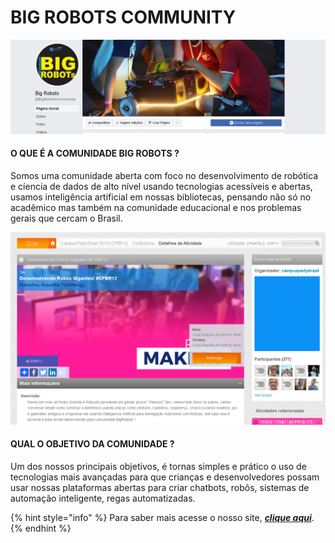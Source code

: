 # BIG ROBOTS COMMUNITY

![](.gitbook/assets/image%20%281%29.png)

#### O QUE É A COMUNIDADE BIG ROBOTS ?

Somos uma comunidade aberta com foco no desenvolvimento de robótica e cíencia de dados de alto nível usando tecnologias acessíveis e abertas, usamos inteligência artificial em nossas bibliotecas, pensando não só no acadêmico mas também na comunidade educacional e nos problemas gerais que cercam o Brasil. 

![](.gitbook/assets/image%20%282%29.png)

#### QUAL O OBJETIVO DA COMUNIDADE ?

Um dos nossos principais objetivos, é tornas simples e prático o uso de tecnologias mais avançadas para que crianças e desenvolvedores possam usar nossas plataformas abertas para criar chatbots, robôs, sistemas de automação inteligente, regas automatizadas.

{% hint style="info" %}
Para saber mais acesse o nosso site, [_**clique aqui**_](https://sites.google.com/view/bigrobots/p%C3%A1gina-inicial).
{% endhint %}


